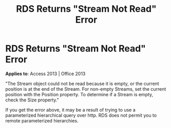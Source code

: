﻿---
title: RDS Returns "Stream Not Read" Error
TOCTitle: RDS Returns "Stream Not Read" Error
ms:assetid: 325f7b9d-8e71-bc2c-94e3-b4b4a1a2dc58
ms:mtpsurl: https://msdn.microsoft.com/library/JJ249097(v=office.15)
ms:contentKeyID: 48544075
ms.date: 09/18/2015
mtps_version: v=office.15
---

# RDS Returns \"Stream Not Read\" Error


**Applies to**: Access 2013 | Office 2013

"The Stream object could not be read because it is empty, or the current position is at the end of the Stream. For non-empty Streams, set the current position with the Position property. To determine if a Stream is empty, check the Size property."

If you get the error above, it may be a result of trying to use a parameterized hierarchical query over http. RDS does not permit you to remote parameterized hierarchies.

